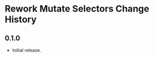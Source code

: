 Rework Mutate Selectors Change History
======================================

0.1.0
-----

* Initial release.
